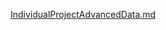 [IndividualProjectAdvancedData.md](https://github.com/user-attachments/files/20778136/IndividualProjectAdvancedData.md)
